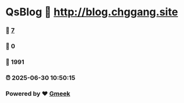 # QsBlog :link: http://blog.chggang.site 
### :page_facing_up: [7](http://blog.chggang.site/tag.html) 
### :speech_balloon: 0 
### :hibiscus: 1991 
### :alarm_clock: 2025-06-30 10:50:15 
### Powered by :heart: [Gmeek](https://github.com/Meekdai/Gmeek)

